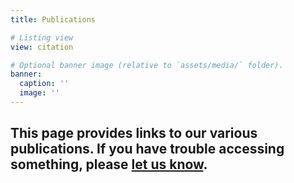 ```yaml
---
title: Publications

# Listing view
view: citation

# Optional banner image (relative to `assets/media/` folder).
banner:
  caption: ''
  image: ''
---
```

## This page provides links to our various publications. If you have trouble accessing something, please [let us know](https://arcorrectionslab.org/contact/).
